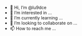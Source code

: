 - 👋 Hi, I’m @lu9dce
- 👀 I’m interested in ...
- 🌱 I’m currently learning ...
- 💞️ I’m looking to collaborate on ...
- 📫 How to reach me ...

<!---
lu9dce/lu9dce is a ✨ special ✨ repository because its `README.md` (this file) appears on your GitHub profile.
You can click the Preview link to take a look at your changes.
--->
